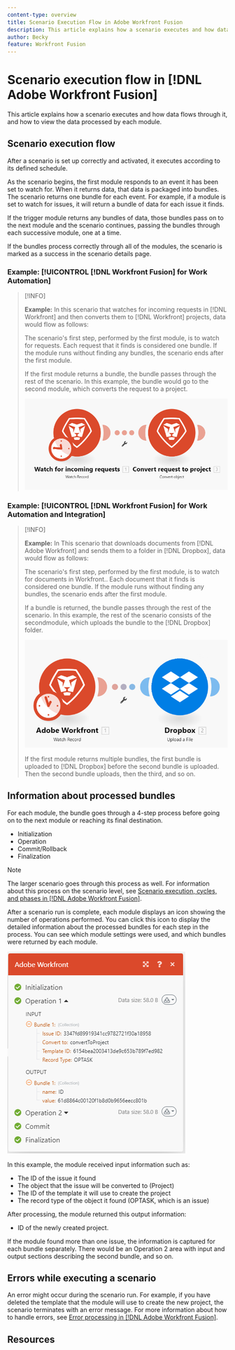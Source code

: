 ```yaml
---
content-type: overview
title: Scenario Execution Flow in Adobe Workfront Fusion
description: This article explains how a scenario executes and how data flows through it. It also explains where you can find information about your processed data and how to read it.
author: Becky
feature: Workfront Fusion
---
```

# Scenario execution flow in [!DNL Adobe Workfront Fusion]

<!--audited: 09/2024-->

This article explains how a scenario executes and how data flows through it, and how to view the data processed by each module.

## Scenario execution flow

After a scenario is set up correctly and activated, it executes according to its defined schedule.

As the scenario begins, the first module responds to an event it has been set to watch for. When it returns data, that data is packaged into bundles. The scenario returns one bundle for each event. For example, if a module is set to watch for issues, it will return a bundle of data for each issue it finds. 

If the trigger module returns any bundles of data, those bundles pass on to the next module and the scenario continues, passing the bundles through each successive module, one at a time.

If the bundles process correctly through all of the modules, the scenario is marked as a success in the scenario details page.

### Example: [!UICONTROL [!DNL Workfront Fusion] for Work Automation]

>[!INFO]
>
>**Example:** In this scenario that watches for incoming requests in [!DNL Workfront] and then converts them to [!DNL Workfront] projects, data would flow as follows:
>
>The scenario's first step, performed by the first module, is to watch for requests. Each request that it finds is considered one bundle. If the module runs without finding any bundles, the scenario ends after the first module.
>
>If the first module returns a bundle, the bundle passes through the rest of the scenario. In this example, the bundle would go to the second module, which converts the request to a project.
>
>![](assets/example-execution-flow-wf-only.png)

### Example: [!UICONTROL [!DNL Workfront Fusion] for Work Automation and Integration]

>[!INFO]
>
>**Example:** In This scenario that downloads documents from [!DNL Adobe Workfront] and sends them to a folder in [!DNL Dropbox], data would flow as follows:
>
>The scenario's first step, performed by the first module, is to watch for documents in Workfront.. Each document that it finds is considered one bundle. If the module runs without finding any bundles, the scenario ends after the first module.
>
>If a bundle is returned, the bundle passes through the rest of the scenario. In this example, the rest of the scenario consists of the secondmodule, which uploads the bundle to the [!DNL Dropbox] folder.
>
>![](assets/example-execution-flow-wf-dropbox.png)
>
>If the first module returns multiple bundles, the first bundle is uploaded to [!DNL Dropbox] before the second bundle is uploaded. Then the second bundle uploads, then the third, and so on.

## Information about processed bundles

For each module, the bundle goes through a 4-step process before going on to the next module or reaching its final destination. 

* Initialization
* Operation
* Commit/Rollback
* Finalization

>[!NOTE]
>
>The larger scenario goes through this process as well. For information about this process on the scenario level, see [Scenario execution, cycles, and phases in [!DNL Adobe Workfront Fusion]](/help/workfront-fusion/references/scenarios/scenario-execution-cycles-phases.md).

After a scenario run is complete, each module displays an icon showing the number of operations performed. You can click this icon to display the detailed information about the processed bundles for each step in the process. You can see which module settings were used, and which bundles were returned by each module.

![](assets/Info-processed-bundles.png)

In this example, the module received input information such as:

* The ID of the issue it found
* The object that the issue will be converted to (Project)
* The ID of the template it will use to create the project
* The record type of the object it found (OPTASK, which is an issue)

After processing, the module returned this output information:

* ID of the newly created project.

If the module found more than one issue, the information is captured for each bundle separately. There would be an Operation 2 area with input and output sections describing the second bundle, and so on.

## Errors while executing a scenario

An error might occur during the scenario run. For example, if you have deleted the template that the module will use to create the new project, the scenario terminates with an error message. For more information about how to handle errors, see [Error processing in [!DNL Adobe Workfront Fusion]](/help/workfront-fusion/references/errors/error-processing.md).

## Resources

<!--* For more information on setting up a scenario, see [The scenario editor in [!DNL Adobe Workfront Fusion]](../../workfront-fusion/scenarios/scenario-editor.md).-->
<!--* For more information on the scenario details page, see [Scenario details in [!DNL Adobe Workfront Fusion]](../../workfront-fusion/scenarios/scenario-detail.md).-->
<!--* For more information on activating a scenario, see [Activate or deactivate a scenario in [!DNL Adobe Workfront Fusion]](../../workfront-fusion/scenarios/activate-or-inactivate-scenario.md).-->
<!--* For more information on scheduling a scenario, see [Schedule a scenario in [!DNL Adobe Workfront Fusion]](../../workfront-fusion/scenarios/schedule-a-scenario.md).-->
<!--* For more information on modules, see [Types of modules](../../workfront-fusion/modules/module-types.md).-->




